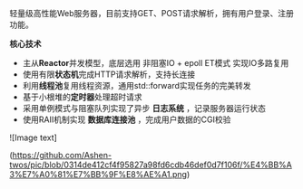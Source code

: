 轻量级高性能Web服务器，目前支持GET、POST请求解析，拥有用户登录、注册功能。


**核心技术**

* 主从**Reactor**并发模型，底层选用 非阻塞IO + epoll ET模式 实现IO多路复用
* 使用有限**状态机**完成HTTP请求解析，支持长连接
* 利用**线程池**复用线程资源，通用std::forward实现任务的完美转发
* 基于小根堆的**定时器**处理超时请求
* 采用单例模式与阻塞队列实现了异步 **日志系统** ，记录服务器运行状态
* 使用RAII机制实现 **数据库连接池** ，完成用户数据的CGI校验

![Image text]

(https://github.com/Ashen-twos/pic/blob/0314de412cf4f95827a98fd6cdb46def0d7f106f/%E4%BB%A3%E7%A0%81%E7%BB%9F%E8%AE%A1.png)
